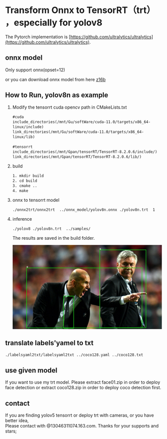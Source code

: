 # Transform Onnx to TensorRT（trt） ，especially for yolov8

The Pytorch implementation is [https://github.com/ultralytics/ultralytics](https://github.com/ultralytics/ultralytics).

## onnx model

Only support onnx(opset=12)

or you can download  onnx model from here [z16b](https://pan.baidu.com/s/1KzJ3-15LrPnWjavnqeWsTg)

## How to Run, yolov8n as example

1. Modify the tensorrt cuda opencv path in CMakeLists.txt

   ```
   #cuda 
   include_directories(/mnt/Gu/softWare/cuda-11.0/targets/x86_64-linux/include)
   link_directories(/mnt/Gu/softWare/cuda-11.0/targets/x86_64-linux/lib)

   #tensorrt 
   include_directories(/mnt/Gpan/tensorRT/TensorRT-8.2.0.6/include/)
   link_directories(/mnt/Gpan/tensorRT/TensorRT-8.2.0.6/lib/)
   ```
2. build

   ```
   1. mkdir build
   2. cd build
   3. cmake ..
   4. make

   ```
3. onnx  to tensorrt model

   ```
   ./onnx2trt/onnx2trt  ../onnx_model/yolov8n.onnx ./yolov8n.trt  1

   ```
4. inference

   ```
   ./yolov8 ./yolov8n.trt  ../samples/
   ```

   The results are saved in the build folder.

   ![image](result/zidane.jpg)

## translate labels'yamel to txt
  ```
./labelsyaml2txt/labelsyaml2txt ../coco128.yaml ../coco128.txt
  ```

## use given model
If you want to use my trt model. Please extract face01.zip in order to deploy face detection or extract coco128.zip in order to deploy coco detection first.

## contact
If you are finding yolov5 tensorrt or deploy trt with cameras, or you have better idea,  
Please contact with @13046311074.163.com. Thanks for your supports and stars; 
